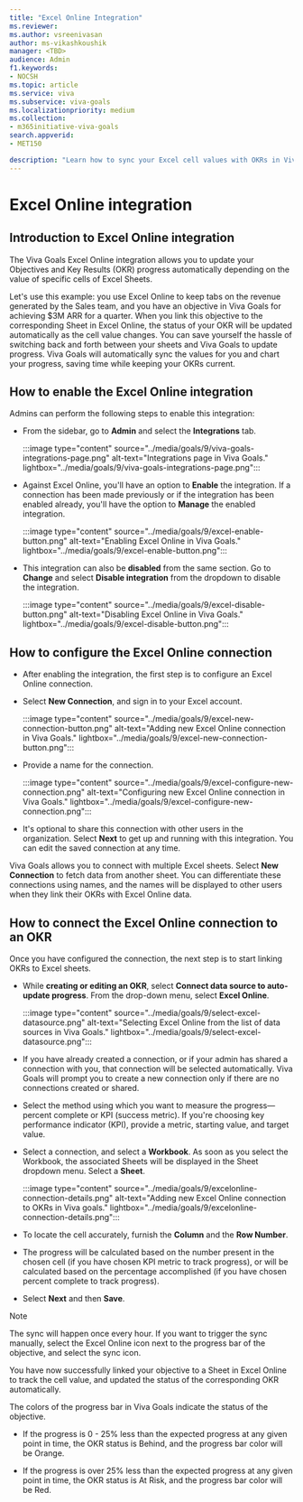```yaml
---
title: "Excel Online Integration"
ms.reviewer: 
ms.author: vsreenivasan
author: ms-vikashkoushik
manager: <TBD>
audience: Admin
f1.keywords:
- NOCSH
ms.topic: article
ms.service: viva
ms.subservice: viva-goals
ms.localizationpriority: medium
ms.collection:  
- m365initiative-viva-goals
search.appverid:
- MET150

description: "Learn how to sync your Excel cell values with OKRs in Viva Goals."
---
```


# Excel Online integration

## Introduction to Excel Online integration

The Viva Goals Excel Online integration allows you to update your Objectives and Key Results (OKR) progress automatically depending on the value of specific cells of Excel Sheets. 
  
Let's use this example: you use Excel Online to keep tabs on the revenue generated by the Sales team, and you have an objective in Viva Goals for achieving $3M ARR for a quarter. When you link this objective to the corresponding Sheet in Excel Online, the status of your OKR will be updated automatically as the cell value changes. You can save yourself the hassle of switching back and forth between your sheets and Viva Goals to update progress. Viva Goals will automatically sync the values for you and chart your progress, saving time while keeping your OKRs current.

## How to enable the Excel Online integration

Admins can perform the following steps to enable this integration:

- From the sidebar, go to **Admin** and select the **Integrations** tab.
  
     :::image type="content" source="../media/goals/9/viva-goals-integrations-page.png" alt-text="Integrations page in Viva Goals." lightbox="../media/goals/9/viva-goals-integrations-page.png":::

- Against Excel Online, you'll have an option to **Enable** the integration. If a connection has been made previously or if the integration has been enabled already, you'll have the option to **Manage** the enabled integration.

    :::image type="content" source="../media/goals/9/excel-enable-button.png" alt-text="Enabling Excel Online in Viva Goals." lightbox="../media/goals/9/excel-enable-button.png":::
  
- This integration can also be **disabled** from the same section. Go to **Change** and select **Disable integration** from the dropdown to disable the integration.
  
    :::image type="content" source="../media/goals/9/excel-disable-button.png" alt-text="Disabling Excel Online in Viva Goals." lightbox="../media/goals/9/excel-disable-button.png":::

## How to configure the Excel Online connection

- After enabling the integration, the first step is to configure an Excel Online connection.

- Select **New Connection**, and sign in to your Excel account.
  
    :::image type="content" source="../media/goals/9/excel-new-connection-button.png" alt-text="Adding new Excel Online connection in Viva Goals." lightbox="../media/goals/9/excel-new-connection-button.png":::

- Provide a name for the connection.
  
    :::image type="content" source="../media/goals/9/excel-configure-new-connection.png" alt-text="Configuring new Excel Online connection in Viva Goals." lightbox="../media/goals/9/excel-configure-new-connection.png":::

- It's optional to share this connection with other users in the organization. Select **Next** to get up and running with this integration. You can edit the saved connection at any time.

Viva Goals allows you to connect with multiple Excel sheets. Select **New Connection** to fetch data from another sheet. You can differentiate these connections using names, and the names will be displayed to other users when they link their OKRs with Excel Online data.

## How to connect the Excel Online connection to an OKR

Once you have configured the connection, the next step is to start linking OKRs to Excel sheets.

- While **creating or editing an OKR**, select **Connect data source to auto-update progress**. From the drop-down menu, select **Excel Online**.
  
    :::image type="content" source="../media/goals/9/select-excel-datasource.png" alt-text="Selecting Excel Online from the list of data sources in Viva Goals." lightbox="../media/goals/9/select-excel-datasource.png":::

- If you have already created a connection, or if your admin has shared a connection with you, that connection will be selected automatically. Viva Goals will prompt you to create a new connection only if there are no connections created or shared.

- Select the method using which you want to measure the progress—percent complete or KPI (success metric). If you're choosing key performance indicator (KPI), provide a metric, starting value, and target value.

- Select a connection, and select a **Workbook**. As soon as you select the Workbook, the associated Sheets will be displayed in the Sheet dropdown menu. Select a **Sheet**.
  
    :::image type="content" source="../media/goals/9/excelonline-connection-details.png" alt-text="Adding new Excel Online connection to OKRs in Viva goals." lightbox="../media/goals/9/excelonline-connection-details.png":::

- To locate the cell accurately, furnish the **Column** and the **Row Number**.

- The progress will be calculated based on the number present in the chosen cell (if you have chosen KPI metric to track progress), or will be calculated based on the percentage accomplished (if you have chosen percent complete to track progress).

- Select **Next** and then **Save**.

> [!NOTE]
> The sync will happen once every hour. If you want to trigger the sync manually, select the Excel Online icon next to the progress bar of the objective, and select the sync icon.

You have now successfully linked your objective to a Sheet in Excel Online to track the cell value, and updated the status of the corresponding OKR automatically.

The colors of the progress bar in Viva Goals indicate the status of the objective.

- If the progress is 0 - 25% less than the expected progress at any given point in time, the OKR status is Behind, and the progress bar color will be Orange.

- If the progress is over 25% less than the expected progress at any given point in time, the OKR status is At Risk, and the progress bar color will be Red.

